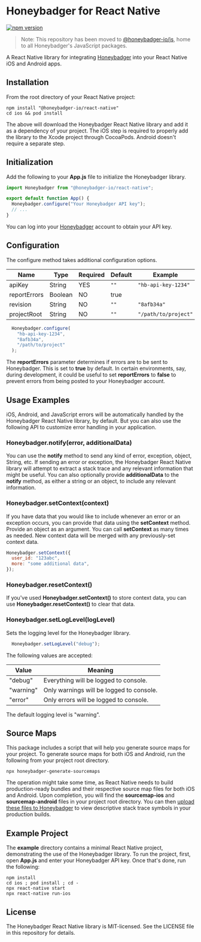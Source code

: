 # Honeybadger for React Native
[![npm version](https://badge.fury.io/js/%40honeybadger-io%2Freact-native.svg)](https://badge.fury.io/js/%40honeybadger-io%2Freact-native)

> Note: This repository has been moved to [@honeybadger-io/js](https://github.com/honeybadger-io/honeybadger-js), home to all Honeybadger's JavaScript packages.

A React Native library for integrating [Honeybadger](https://honeybadger.io) into your React Native iOS and Android apps.

## Installation

From the root directory of your React Native project:

```shell
npm install "@honeybadger-io/react-native"
cd ios && pod install
```

The above will download the Honeybadger React Native library and add it as a dependency of your project. The iOS step is required to properly add the library to the Xcode project through CocoaPods. Android doesn't require a separate step.

## Initialization

Add the following to your **App.js** file to initialize the Honeybadger library.

```js
import Honeybadger from "@honeybadger-io/react-native";

export default function App() {
  Honeybadger.configure("Your Honeybadger API key");
  // ...
}
```

You can log into your [Honeybadger](https://honeybadger.io) account to obtain your API key.


## Configuration

The configure method takes additional configuration options.

| Name | Type | Required | Default | Example | 
| ----- | ---- | ------- | ------- | ------- | 
| apiKey | String | YES | `""` | `"hb-api-key-1234"` |
| reportErrors | Boolean | NO | true |
| revision | String | NO | `""` | `"8afb34a"` |
| projectRoot | String | NO | `""` | `"/path/to/project"` |

```js
  Honeybadger.configure(
    "hb-api-key-1234",
    "8afb34a",
    "/path/to/project"
  );
```

The **reportErrors** parameter determines if errors are to be sent to Honeybadger. This is set to **true** by default. In certain environments, say, during development, it could be useful to set **reportErrors** to **false** to prevent errors from being posted to your Honeybadger account.


## Usage Examples

iOS, Android, and JavaScript errors will be automatically handled by the Honeybadger React Native library, by default. But you can also use the following API to customize error handling in your application.

### Honeybadger.notify(error, additionalData)

You can use the **notify** method to send any kind of error, exception, object, String, etc. If sending an error or exception, the Honeybadger React Native library will attempt to extract a stack trace and any relevant information that might be useful. You can also optionally provide **additionalData** to the **notify** method, as either a string or an object, to include any relevant information.

### Honeybadger.setContext(context)

If you have data that you would like to include whenever an error or an exception occurs, you can provide that data using the **setContext** method. Provide an object as an argument. You can call **setContext** as many times as needed. New context data will be merged with any previously-set context data.

```js
Honeybadger.setContext({
  user_id: "123abc",
  more: "some additional data",
});
```

### Honeybadger.resetContext()

If you've used **Honeybadger.setContext()** to store context data, you can use **Honeybadger.resetContext()** to clear that data.

### Honeybadger.setLogLevel(logLevel)

Sets the logging level for the Honeybadger library. 

```js
  Honeybadger.setLogLevel("debug");
```

The following values are accepted:

| Value | Meaning | 
| ----- | ---- | 
| "debug" | Everything will be logged to console. |
| "warning" | Only warnings will be logged to console. |
| "error" | Only errors will be logged to console. |


The default logging level is "warning".



## Source Maps

This package includes a script that will help you generate source maps for your project. To generate source maps for both iOS and Android, run the following from your project root directory.

```shell
npx honeybadger-generate-sourcemaps
```

The operation might take some time, as React Native needs to build production-ready bundles and their respective source map files for both iOS and Android. Upon completion, you will find the **sourcemap-ios** and **sourcemap-android** files in your project root directory. You can then [upload these files to Honeybadger](https://docs.honeybadger.io/lib/javascript/guides/using-source-maps.html) to view descriptive stack trace symbols in your production builds.

## Example Project

The **example** directory contains a minimal React Native project, demonstrating the use of the Honeybadger library. To run the project, first, open **App.js** and enter your Honeybadger API key. Once that's done, run the following:

```shell
npm install
cd ios ; pod install ; cd -
npx react-native start
npx react-native run-ios
```

## License

The Honeybadger React Native library is MIT-licensed. See the LICENSE file in this repository for details.
